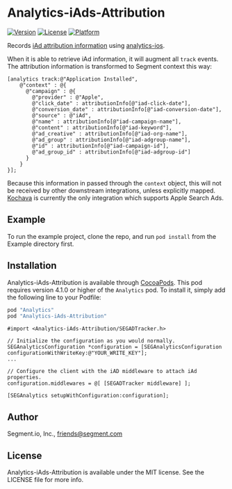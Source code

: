 # Analytics-iAds-Attribution

[![Version](https://img.shields.io/cocoapods/v/Analytics-iAds-Attribution.svg?style=flat)](http://cocoapods.org/pods/Analytics-iAds-Attribution)
[![License](https://img.shields.io/cocoapods/l/Analytics-iAds-Attribution.svg?style=flat)](http://cocoapods.org/pods/Analytics-iAds-Attribution)
[![Platform](https://img.shields.io/cocoapods/p/Analytics-iAds-Attribution.svg?style=flat)](http://cocoapods.org/pods/Analytics-iAds-Attribution)

Records [iAd attribution information](http://searchads.apple.com/help/measure-results/) using [analytics-ios](https://github.com/segmentio/analytics-ios).

When it is able to retrieve iAd information, it will augment all `track` events. The attribution information is transformed to Segment context this way:

```obj-c
[analytics track:@"Application Installed",
    @"context" : @{
      @"campaign" : @{
        @"provider" : @"Apple",
        @"click_date" : attributionInfo[@"iad-click-date"],
        @"conversion_date" : attributionInfo[@"iad-conversion-date"],
        @"source" : @"iAd",
        @"name" : attributionInfo[@"iad-campaign-name"],
        @"content" : attributionInfo[@"iad-keyword"],
        @"ad_creative" : attributionInfo[@"iad-org-name"],
        @"ad_group" : attributionInfo[@"iad-adgroup-name"],
        @"id" : attributionInfo[@"iad-campaign-id"],
        @"ad_group_id" : attributionInfo[@"iad-adgroup-id"]
      }    
    }
}];
```

Because this information in passed through the `context` object, this will not be received by other downstream integrations, unless explicitly mapped. [Kochava](https://segment.com/docs/integrations/kochava/) is currently the only integration which supports Apple Search Ads.


## Example

To run the example project, clone the repo, and run `pod install` from the Example directory first.

## Installation

Analytics-iAds-Attribution is available through [CocoaPods](http://cocoapods.org). This pod requires version 4.1.0 or higher of the `Analytics` pod. To install it, simply add the following line to your Podfile:

```ruby
pod "Analytics"
pod "Analytics-iAds-Attribution"
```

```obj-c
#import <Analytics-iAds-Attribution/SEGADTracker.h>

// Initialize the configuration as you would normally.
SEGAnalyticsConfiguration *configuration = [SEGAnalyticsConfiguration configurationWithWriteKey:@"YOUR_WRITE_KEY"];
...

// Configure the client with the iAD middleware to attach iAd properties.
configuration.middlewares = @[ [SEGADTracker middleware] ];

[SEGAnalytics setupWithConfiguration:configuration];
```

## Author

Segment.io, Inc., friends@segment.com

## License

Analytics-iAds-Attribution is available under the MIT license. See the LICENSE file for more info.
